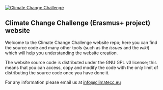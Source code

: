 <a href="https://www.climatecc.eu" target="_blank">
    <img src="https://www.climatecc.eu/sources/images/meltLogo.jpg" type="image/jpeg" alt="Climate Change Challenge"/>
</a>

## Climate Change Challenge (Erasmus+ project) website

Welcome to the Climate Change Challenge website repo; here you can find the source code and many other tools (such as the _issues_ and the _wiki_) which will help you understanding the website creation.

The website source code is distributed under the GNU GPL v3 license; this means that you can access, copy and modify the code with the only limit of distributing the source code once you have done it.

For any information please email us at info@climatecc.eu
